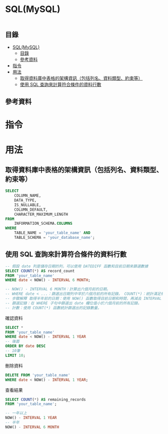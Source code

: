 # SQL(MySQL)

```
```

## 目錄

- [SQL(MySQL)](#sqlmysql)
  - [目錄](#目錄)
  - [參考資料](#參考資料)
- [指令](#指令)
- [用法](#用法)
  - [取得資料庫中表格的架構資訊（包括列名、資料類型、約束等）](#取得資料庫中表格的架構資訊包括列名資料類型約束等)
  - [使用 SQL 查詢來計算符合條件的資料行數](#使用-sql-查詢來計算符合條件的資料行數)

## 參考資料

[]()

# 指令

# 用法

## 取得資料庫中表格的架構資訊（包括列名、資料類型、約束等）

```sql
SELECT
    COLUMN_NAME,
    DATA_TYPE,
    IS_NULLABLE,
    COLUMN_DEFAULT,
    CHARACTER_MAXIMUM_LENGTH
FROM
    INFORMATION_SCHEMA.COLUMNS
WHERE
    TABLE_NAME = 'your_table_name' AND
    TABLE_SCHEMA = 'your_database_name';
```

## 使用 SQL 查詢來計算符合條件的資料行數

```sql
-- 假設 date 列是儲存日期的列，可以使用 DATEDIFF 函數和目前日期來篩選數據
SELECT COUNT(*) AS record_count
FROM 'your_table_name'
WHERE date < NOW() - INTERVAL 6 MONTH;

-- NOW() - INTERVAL 6 MONTH：計算出六個月前的日期。
-- WHERE date < ...：篩選出日期列中早於六個月前的所有記錄。 COUNT(*)：統計滿足條件的記錄數量。
-- 步驟解釋 取得半年前的日期：使用 NOW() 函數取得目前日期和時間，再減去 INTERVAL 6 MONTH 得到六個月前的日期。
-- 篩選記錄：在 WHERE 子句中篩選出 date 欄位值小於六個月前的所有記錄。
-- 計數：使用 COUNT(*) 函數統計篩選出的記錄數量。
```

確認資料

```sql
SELECT *
FROM 'your_table_name'
WHERE date < NOW() - INTERVAL 1 YEAR
-- 後面
ORDER BY date DESC
-- 10筆
LIMIT 10;
```

刪除資料

```sql
DELETE FROM 'your_table_name'
WHERE date < NOW() - INTERVAL 1 YEAR;
```

查看結果

```sql
SELECT COUNT(*) AS remaining_records
FROM 'your_table_name';
```

```sql
-- 一年以上
NOW() - INTERVAL 1 YEAR
-- 半年
NOW() - INTERVAL 6 MONTH
```